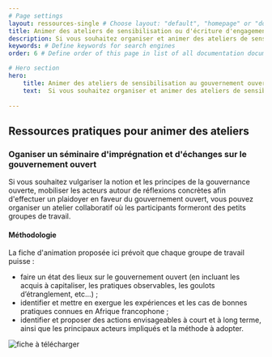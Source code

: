 ```yaml
---
# Page settings
layout: ressources-single # Choose layout: "default", "homepage" or "documentation-archive"
title: Animer des ateliers de sensibilisation ou d'écriture d'engagements # Define a title of your page
description: Si vous souhaitez organiser et animer des ateliers de sensibilisation et de mobilisation autour du gouvernement ouvert et à l’adhésion au PGO, ou pour co-construire et co-rédiger des engagements du Plan d’Action National, voici quelques ressources, trames d’atelier et supports d'animation qui pourront vous être utile. # Define a description of your page
keywords: # Define keywords for search engines
order: 6 # Define order of this page in list of all documentation documents

# Hero section
hero:
    title: Animer des ateliers de sensibilisation au gouvernement ouvert ou d'écriture d'engagements
    text:  Si vous souhaitez organiser et animer des ateliers de sensibilisation, mobiliser autour du gouvernement ouvert et sur l’adhésion au PGO, ou pour co-construire et co-rédiger des engagements du Plan d’Action National, voici quelques ressources, trames d’atelier et supports d'animation qui pourront vous être utile. Ces ressources sont librement réutilisables, et téléchargeables.
 
---
```


## Ressources pratiques pour animer des ateliers 

### Oganiser un séminaire d'imprégnation et d'échanges sur le gouvernement ouvert 

Si vous souhaitez vulgariser la notion et les principes de la gouvernance ouverte, mobiliser les acteurs autour de réflexions concrètes afin d'effectuer un plaidoyer en faveur du gouvernement ouvert, vous pouvez organiser un atelier collaboratif où les participants formeront des petits groupes de travail. 

#### Méthodologie

La fiche d'animation proposée ici prévoit que chaque groupe de travail puisse : 

* faire un état des lieux sur le gouvernement ouvert (en incluant les acquis à capitaliser, les pratiques observables, les goulots d’étranglement, etc...) ; 
* identifier et mettre en exergue les expériences et les cas de bonnes 
pratiques connues en Afrique francophone ; 
* identifier et proposer des actions envisageables à court et à long terme, ainsi que les principaux acteurs impliqués et la méthode à adopter. 

![fiche à télécharger](../assets/images/atelier-impregnation-gouvernement-ouvert.png)
